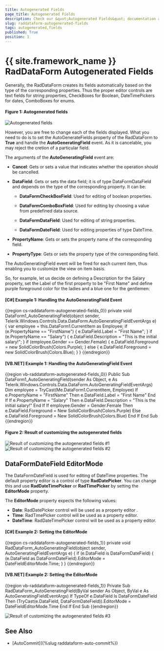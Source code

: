 ```yaml
---
title: Autogenerated Fields
page_title: Autogenerated Fields
description: Check our &quot;Autogenerated Fields&quot; documentation article for the RadDataForm {{ site.framework_name }} control.
slug: raddataform-autogenerated-fields
tags: autogenerated,fields
published: True
position: 1
---
```


# {{ site.framework_name }} RadDataForm Autogenerated Fields

Generally, the RadDataForm creates its fields automatically based on the type of the corresponding properties. Thus the proper editor controls are text fields for string properties, CheckBoxes for Boolean, DateTimePickers for dates, ComboBoxes for enums.

#### __Figure 1: Autogenerated fields__

![Autogenerated fields](images/RadDataForm_bindToCollection.png)

However, you are free to change each of the fields displayed. What you need to do is to set the AutoGenerateFields property of the RadDataForm to **True** and handle the **AutoGeneratingField** event. As it is cancelable, you may reject the cretion of a particular field.  

The arguments of the **AutoGeneratingField** event are:

* **Cancel**: Gets or sets a value that indicates whether the operation should be cancelled.

* **DataField**: Gets or sets the data field; it is of type DataFormDataField and depends on the type of the corresponding property. It can be:

	* **DataFormCheckBoxField**: Used for editing of boolean properties.

	* **DataFormComboBoxField**: Used for editing by choosing a value from predefined data source.

	* **DataFormDataField**: Used for editing of string properties.

	* **DataFormDateField**: Used for editing properties of type DateTime.

* **PropertyName**: Gets or sets the property name of the corresponding field.

* **PropertyType**: Gets or sets the property type of the corresponding field.

The AutoGeneratingField event will be fired for each current item, thus enabling you to customize the view on item basis. 

So, for example, let us decide on defining a Description for the Salary property, set the Label of the first property to be "First Name" and define purple foreground color for the ladies and a blue one for the gentlemen:

#### __[C#] Example 1: Handling the AutoGeneratingField Event__
{{region cs-raddataform-autogenerated-fields_0}}
	private void DataForm1_AutoGeneratingField(object sender, Telerik.Windows.Controls.Data.DataForm.AutoGeneratingFieldEventArgs e)
	{
	    var employee = this.DataForm1.CurrentItem as Employee;
	    if (e.PropertyName == "FirstName")
	    {
	        e.DataField.Label = "First Name";
	    }
	    if (e.PropertyName == "Salary")
	    {
	        e.DataField.Description = "This is the initial salary!";
	    }
	    if (employee.Gender == Gender.Female)
	    {
	        e.DataField.Foreground = new SolidColorBrush(Colors.Purple);
	    }
	    else
	    {
	        e.DataField.Foreground = new SolidColorBrush(Colors.Blue);
	    }
	}
{{endregion}}

#### __[VB.NET] Example 1: Handling the AutoGeneratingField Event__
{{region vb-raddataform-autogenerated-fields_0}}
	Public Sub DataForm1_AutoGeneratingField(sender As Object, e As Telerik.Windows.Controls.Data.DataForm.AutoGeneratingFieldEventArgs)
	    Dim employee = TryCast(Me.DataForm1.CurrentItem, Employee)
	    If e.PropertyName = "FirstName" Then
	        e.DataField.Label = "First Name"
	    End If
	    If e.PropertyName = "Salary" Then
	        e.DataField.Description = "This is the initial salary!"
	    End If
	    If employee.Gender = Gender.Female Then
	        e.DataField.Foreground = New SolidColorBrush(Colors.Purple)
	    Else
	        e.DataField.Foreground = New SolidColorBrush(Colors.Blue)
	    End If
	End Sub
{{endregion}}

#### __Figure 2: Result of customizing the autogenerated fields__

![Result of customizing the autogenerated fields #1](images/RadDataForm_customizeAutoGeneratedFields.png)
![Result of customizing the autogenerated fields #2](images/RadDataForm_customizeAutoGeneratedFields2.png)

## DataFormDateField EditorMode

The DataFormDateField is used for editing of DateTime properties. The default property editor is a control of type __RadDatePicker__. You can change this and use __RadDateTimePicker__ or __RadTimePicker__ by setting the __EditorMode__ property.

The __EditorMode__ property expects the following values:

* __Date__: RadDatePicker control will be used as a property editor .
* __Time__: RadTimePicker control will be used as a property editor.
* __DateTime__: RadDateTimePicker control will be used as a property editor.

#### __[C#] Example 2: Setting the EditorMode__
{{region cs-raddataform-autogenerated-fields_1}}
	private void RadDataForm_AutoGeneratingField(object sender, AutoGeneratingFieldEventArgs e)
	{
		if (e.DataField is DataFormDateField)
		{
			(e.DataField as DataFormDateField).EditorMode = DateFieldEditorMode.Time;
		}
	}
{{endregion}}

#### __[VB.NET] Example 2: Setting the EditorMode__
{{region vb-raddataform-autogenerated-fields_1}}
	Private Sub RadDataForm_AutoGeneratingField(ByVal sender As Object, ByVal e As AutoGeneratingFieldEventArgs)
		If TypeOf e.DataField Is DataFormDateField Then
			(TryCast(e.DataField, DataFormDateField)).EditorMode = DateFieldEditorMode.Time
		End If
End Sub
{{endregion}}

![Result of customizing the autogenerated fields #3](images/raddataform-autogenerated-fields-0.png)

## See Also

* [AutoCommit]({%slug raddataform-auto-commit%})
